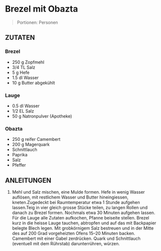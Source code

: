 # Brezel mit Obazta

> Portionen:  Personen

## ZUTATEN
### Brezel
* 250 g Zopfmehl
* 3/4 TL Salz
* 5 g Hefe
* 1.5 dl Wasser
* 10 g Butter abgekühlt

### Lauge
* 0.5 dl Wasser
* 1/2 EL Salz
* 50 g Natronpulver (Apotheke)

### Obazta
* 250 g reifer Camembert
* 200 g Magerquark
* Schnittlauch
* Paprika
* Salz
* Pfeffer

## ANLEITUNGEN
1. Mehl und Salz mischen, eine Mulde formen. Hefe in wenig Wasser auflösen, mit restlichem Wasser und Butter hineingiessen, kneten.Zugedeckt bei Raumtemperatur etwa 1 Stunde aufgehen lassen.Teig in vier gleich grosse Stücke teilen, zu langen Rollen und danach zu Brezel formen. Nochmals etwa 30 Minuten aufgehen lassen. Für die Lauge alle Zutaten aufkochen, Pfanne beiseite stellen. Brezel kurz in die heisse Lauge tauchen, abtropfen und auf das mit Backpapier belegte Blech legen. Mit grobkörnigem Salz bestreuen und in der Mitte des auf 200 Grad vorgeheizten Ofens 15–20 Minuten backen. Camembert mit einer Gabel zerdrücken. Quark und Schnittlauch (eventuell mit dem Rührstab) darunterrühren, würzen.

